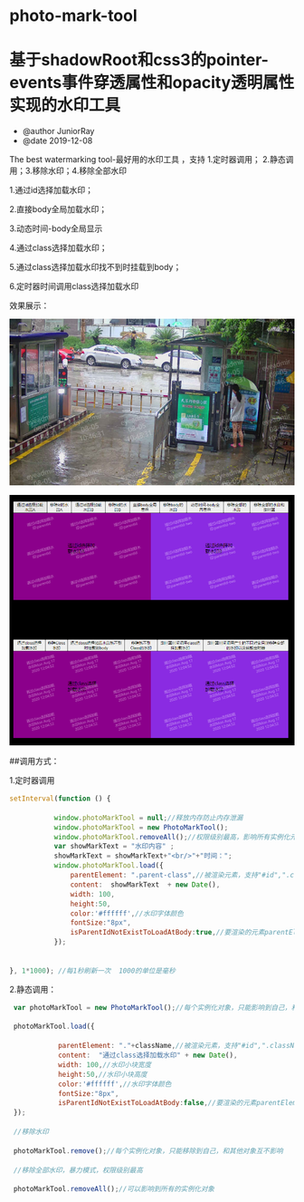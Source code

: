 # photo-mark-tool

 # 基于shadowRoot和css3的pointer-events事件穿透属性和opacity透明属性 实现的水印工具
 * @author JuniorRay
 * @date 2019-12-08
 
The best watermarking tool-最好用的水印工具 ，支持 1.定时器调用； 2.静态调用；3.移除水印；4.移除全部水印

1.通过id选择加载水印；

2.直接body全局加载水印；

3.动态时间-body全局显示 

4.通过class选择加载水印；

5.通过class选择加载水印找不到时挂载到body；

6.定时器时间调用class选择加载水印

 效果展示：
 
![Image text](效果展示.png)

![Image text](支持功能展示.png)





 ##调用方式：
 
 
 1.定时器调用
 ```javascript
 setInterval(function () {
 
            window.photoMarkTool = null;//释放内存防止内存泄漏
            window.photoMarkTool = new PhotoMarkTool();
            window.photoMarkTool.removeAll();//权限级别最高，影响所有实例化元素
            var showMarkText = "水印内容" ;
            showMarkText = showMarkText+"<br/>"+"时间：";
            window.photoMarkTool.load({
                parentElement: ".parent-class",//被渲染元素，支持"#id",".className"
                content:  showMarkText  + new Date(),
                width: 100,
                height:50,
                color:'#ffffff',//水印字体颜色
                fontSize:"8px",
                isParentIdNotExistToLoadAtBody:true,//要渲染的元素parentElement找不到时是否挂载到body上面
            });


 }, 1*1000); //每1秒刷新一次  1000的单位是毫秒
 
```

 2.静态调用：
```javascript
 var photoMarkTool = new PhotoMarkTool();//每个实例化对象，只能影响到自己，和其他对象互不影响

 photoMarkTool.load({
 
            parentElement: "."+className,//被渲染元素，支持"#id",".className"
            content:  "通过class选择加载水印" + new Date(),
            width: 100,//水印小块宽度
            height:50,//水印小块高度
            color:'#ffffff',//水印字体颜色
            fontSize:"8px",
            isParentIdNotExistToLoadAtBody:false,//要渲染的元素parentElement找不到时是否挂载到body上面
 });
 
 //移除水印
 
 photoMarkTool.remove();//每个实例化对象，只能移除到自己，和其他对象互不影响

 //移除全部水印，暴力模式，权限级别最高
 
 photoMarkTool.removeAll();//可以影响到所有的实例化对象

 ```
 
 
